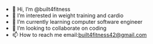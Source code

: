 - 👋 Hi, I’m @built4fitness
- 👀 I’m interested in weight training and cardio
- 🌱 I’m currently learning computer software engineer
- 💞️ I’m looking to collaborate on coding 
- 📫 How to reach me email:built4fitness42@gmail.com

<!---
built4fitness/built4fitness is a ✨ special ✨ repository because its `README.md` (this file) appears on your GitHub profile.
You can click the Preview link to take a look at your changes.
--->
